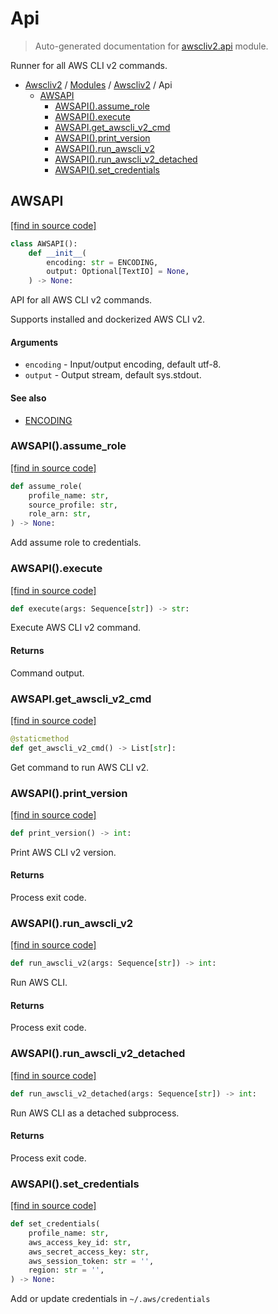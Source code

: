 # Api

> Auto-generated documentation for [awscliv2.api](https://github.com/youtype/awscliv2/blob/main/awscliv2/api.py) module.

Runner for all AWS CLI v2 commands.

- [Awscliv2](../README.md#aws-cli-v2-for-python) / [Modules](../MODULES.md#awscliv2-modules) / [Awscliv2](index.md#awscliv2) / Api
    - [AWSAPI](#awsapi)
        - [AWSAPI().assume_role](#awsapiassume_role)
        - [AWSAPI().execute](#awsapiexecute)
        - [AWSAPI.get_awscli_v2_cmd](#awsapiget_awscli_v2_cmd)
        - [AWSAPI().print_version](#awsapiprint_version)
        - [AWSAPI().run_awscli_v2](#awsapirun_awscli_v2)
        - [AWSAPI().run_awscli_v2_detached](#awsapirun_awscli_v2_detached)
        - [AWSAPI().set_credentials](#awsapiset_credentials)

## AWSAPI

[[find in source code]](https://github.com/youtype/awscliv2/blob/main/awscliv2/api.py#L19)

```python
class AWSAPI():
    def __init__(
        encoding: str = ENCODING,
        output: Optional[TextIO] = None,
    ) -> None:
```

API for all AWS CLI v2 commands.

Supports installed and dockerized AWS CLI v2.

#### Arguments

- `encoding` - Input/output encoding, default utf-8.
- `output` - Output stream, default sys.stdout.

#### See also

- [ENCODING](constants.md#encoding)

### AWSAPI().assume_role

[[find in source code]](https://github.com/youtype/awscliv2/blob/main/awscliv2/api.py#L134)

```python
def assume_role(
    profile_name: str,
    source_profile: str,
    role_arn: str,
) -> None:
```

Add assume role to credentials.

### AWSAPI().execute

[[find in source code]](https://github.com/youtype/awscliv2/blob/main/awscliv2/api.py#L78)

```python
def execute(args: Sequence[str]) -> str:
```

Execute AWS CLI v2 command.

#### Returns

Command output.

### AWSAPI.get_awscli_v2_cmd

[[find in source code]](https://github.com/youtype/awscliv2/blob/main/awscliv2/api.py#L35)

```python
@staticmethod
def get_awscli_v2_cmd() -> List[str]:
```

Get command to run AWS CLI v2.

### AWSAPI().print_version

[[find in source code]](https://github.com/youtype/awscliv2/blob/main/awscliv2/api.py#L125)

```python
def print_version() -> int:
```

Print AWS CLI v2 version.

#### Returns

Process exit code.

### AWSAPI().run_awscli_v2

[[find in source code]](https://github.com/youtype/awscliv2/blob/main/awscliv2/api.py#L93)

```python
def run_awscli_v2(args: Sequence[str]) -> int:
```

Run AWS CLI.

#### Returns

Process exit code.

### AWSAPI().run_awscli_v2_detached

[[find in source code]](https://github.com/youtype/awscliv2/blob/main/awscliv2/api.py#L109)

```python
def run_awscli_v2_detached(args: Sequence[str]) -> int:
```

Run AWS CLI as a detached subprocess.

#### Returns

Process exit code.

### AWSAPI().set_credentials

[[find in source code]](https://github.com/youtype/awscliv2/blob/main/awscliv2/api.py#L170)

```python
def set_credentials(
    profile_name: str,
    aws_access_key_id: str,
    aws_secret_access_key: str,
    aws_session_token: str = '',
    region: str = '',
) -> None:
```

Add or update credentials in `~/.aws/credentials`
